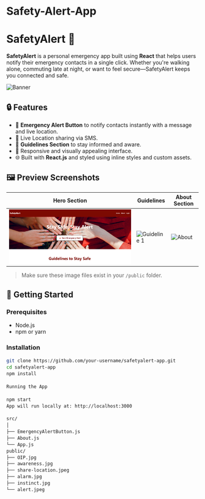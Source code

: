 # Safety-Alert-App
# SafetyAlert 🚨

**SafetyAlert** is a personal emergency app built using **React** that helps users notify their emergency contacts in a single click. Whether you're walking alone, commuting late at night, or want to feel secure—SafetyAlert keeps you connected and safe.

![Banner](./public/bannr.png)

## 🔒 Features

- 🔘 **Emergency Alert Button** to notify contacts instantly with a message and live location.
- 📍 Live Location sharing via SMS.
- 📖 **Guidelines Section** to stay informed and aware.
- 📱 Responsive and visually appealing interface.
- 🌐 Built with **React.js** and styled using inline styles and custom assets.

## 🖼 Preview Screenshots

| Hero Section | Guidelines | About Section |
|--------------|------------|----------------|
| ![Hero](./frontend/public/bannr.png) | ![Guideline 1](./public/guide.png) | ![About](./public/about.png) |

> Make sure these image files exist in your `/public` folder.

## 🚀 Getting Started

### Prerequisites

- Node.js
- npm or yarn

### Installation

```bash
git clone https://github.com/your-username/safetyalert-app.git
cd safetyalert-app
npm install

Running the App

npm start
App will run locally at: http://localhost:3000

src/
│
├── EmergencyAlertButton.js
├── About.js
└── App.js
public/
├── OIP.jpg
├── awareness.jpg
├── share-location.jpeg
├── alarm.jpg
├── instinct.jpg
└── alert.jpeg
